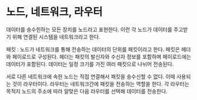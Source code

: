 # 노드, 네트워크, 라우터
데이터를 송수힌하는 모든 장치를 노드라고 표현한다. 이런 각 노드가 데이터를 주고받기 위해 연결된 시스템을 네트워크라고 한다.

패킷 : 노드가 네트워크를 통해 전송하는 데이터의 단위를 패킷이라고 한다. 패킷은 헤더와 페이로드로 구성된다. 헤더는 패킷의 발신자와 수신자 정보를 포함하며 페이로드에는 데이터가 포함된다. 데이터는 일정 크기를 가진 여러 패킷으로 나뉘어 전송된다.

서로 다른 네트워크에 속한 노드는 직접 연결해서 패킷을 송수신할 수 없다. 이때 사용되는 것이 라우터이다. 라우터는 네트워크간에 패킷을 전송하는 역할을 한다. 각 라우터는 목적지 노드의 주소에 따라 알맞은 다음 라우터를 선택해 데이터를 전송한다.
